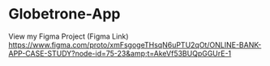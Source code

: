 # Globetrone-App
View my Figma Project
(Figma Link) https://www.figma.com/proto/xmFsgogeTHsqN6uPTU2qOt/ONLINE-BANK-APP-CASE-STUDY?node-id=75-23&amp;t=AkeVf53BUQpGGUrE-1
